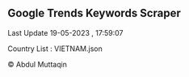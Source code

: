 

## Google Trends Keywords Scraper 
 
Last Update 19-05-2023 , 17:59:07

Country List :
VIETNAM.json



© Abdul Muttaqin 
